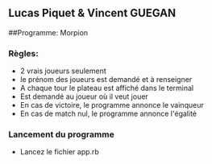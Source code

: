 ## Lucas Piquet & Vincent GUEGAN



##Programme: Morpion

### Règles:

- 2 vrais joueurs seulement
- le prénom des joueurs est demandé et à renseigner
- A chaque tour le plateau est affiché dans le terminal
- Est demandé au joueur où il veut jouer
- En cas de victoire, le programme annonce le vainqueur
- En cas de match nul, le programme annonce l'égalité

### Lancement du programme

- Lancez le fichier app.rb